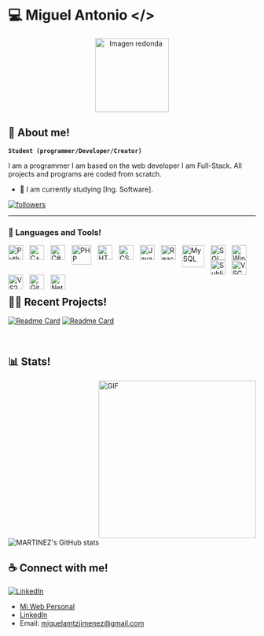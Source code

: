 # 💻 Miguel Antonio </>

<p align="center">
  <img src="https://cdn-icons-png.flaticon.com/512/25/25231.png" alt="Imagen redonda" width="150px">
</p>

## 🚀 About me!

**`Student (programmer/Developer/Creator)`**

I am a programmer I am based on the web developer I am Full-Stack. All projects and programs are coded from scratch.
- 🌱 I am currently studying [Ing. Software].

<p align="left">
      <a href="https://github.com/MARTINEZ-JIMENEZ-MIGUEL-ANTONIO?tab=followers">
         <img alt="followers" title="Follow me on Github" src="https://custom-icon-badges.demolab.com/github/followers/MARTINEZ-JIMENEZ-MIGUEL-ANTONIO?color=236ad3&labelColor=1155ba&style=for-the-badge&logo=person-add&label=Follow&logoColor=white"/></a>
</p>

---

### 🧰 Languages and Tools!

<!--
<img align="left" alt="Java" width="30px" style="padding-right:10px;" src="https://cdn.jsdelivr.net/gh/devicons/devicon/icons/java/java-original.svg"/>
<img align="left" alt="Spring" width="30px" style="padding-right:10px;" src="https://cdn.jsdelivr.net/gh/devicons/devicon/icons/spring/spring-original.svg" />
<img align="left" alt="TypeScript" width="30px" style="padding-right:10px;" src="https://cdn.jsdelivr.net/gh/devicons/devicon/icons/typescript/typescript-plain.svg" />
<img align="left" alt="Angular" width="30px" style="padding-right:10px;" src="https://cdn.jsdelivr.net/gh/devicons/devicon/icons/angularjs/angularjs-plain.svg" />
<img align="left" alt="Git" width="30px" style="padding-right:10px;" src="https://cdn.jsdelivr.net/gh/devicons/devicon/icons/git/git-original.svg" />
<img align="left" alt="Linux" width="30px" style="padding-right:10px;" src="https://cdn.jsdelivr.net/gh/devicons/devicon/icons/linux/linux-original.svg" />
<img align="left" alt="NodeJS" width="30px" style="padding-right:10px;" src="https://cdn.jsdelivr.net/gh/devicons/devicon/icons/nodejs/nodejs-original.svg" />
<img align="left" alt="GitHub" width="30px" style="padding-right:10px;" src="https://cdn.jsdelivr.net/gh/devicons/devicon/icons/github/github-original.svg" />
<img align="left" alt="Gradle" width="30px" style="padding-right:10px;" src="https://cdn.jsdelivr.net/gh/devicons/devicon/icons/gradle/gradle-plain.svg" />
<img align="left" alt="Bash" width="30px" style="padding-right:10px;" src="https://cdn.jsdelivr.net/gh/devicons/devicon/icons/bash/bash-original.svg" />

<p align="left">
      <a href="https://www.youtube.com/c/fknight?sub_confirmation=1">
         <img alt="youtube subscribers" title="Subscribe to my YouTube channel" src="https://custom-icon-badges.demolab.com/youtube/channel/subscribers/UC2WHjPDvbE6O328n17ZGcfg?color=%23E05D44&label=SUBSCRIBE&logo=video&logoColor=white&style=for-the-badge&labelColor=CE4630"/></a> 
      <a href="https://www.youtube.com/c/fknight">
         <img alt="youtube views" title="YouTube views" src="https://custom-icon-badges.demolab.com/youtube/channel/views/UC2WHjPDvbE6O328n17ZGcfg?color=%23E1AD0E&logo=eye&logoColor=white&style=for-the-badge&labelColor=C79600"/></a> 
      <a href="https://github.com/ForrestKnight?tab=followers">
         <img alt="followers" title="Follow me on Github" src="https://custom-icon-badges.demolab.com/github/followers/ForrestKnight?color=236ad3&labelColor=1155ba&style=for-the-badge&logo=person-add&label=Follow&logoColor=white"/></a>
      <a href="https://github.com/ForrestKnight?tab=repositories&sort=stargazers">
         <img alt="total stars" title="Total stars on GitHub" src="https://custom-icon-badges.demolab.com/github/stars/ForrestKnight?color=55960c&style=for-the-badge&labelColor=488207&logo=star"/></a>
   </p>
-->
<img align="left" alt="Python" width="30px" style="padding-right:10px;" src="https://cdn.jsdelivr.net/gh/devicons/devicon/icons/python/python-plain.svg" />
<img align="left" alt="C++" width="30px" style="padding-right:10px;" src="https://cdn.jsdelivr.net/gh/devicons/devicon/icons/cplusplus/cplusplus-line.svg" />
<img align="left" alt="C#" width="30px" style="padding-right:10px;" src="https://cdn.jsdelivr.net/gh/devicons/devicon/icons/csharp/csharp-line.svg" />
<img align="left" alt="PHP" width="40px" style="padding-right:10px;" src="https://cdn.jsdelivr.net/gh/devicons/devicon/icons/php/php-original.svg" />
<img align="left" alt="HTML" width="30px" style="padding-right:10px;" src="https://cdn.jsdelivr.net/gh/devicons/devicon/icons/html5/html5-plain.svg" />
<img align="left" alt="CSS" width="30px" style="padding-right:10px;" src="https://cdn.jsdelivr.net/gh/devicons/devicon/icons/css3/css3-plain.svg" />
<img align="left" alt="JavaScript" width="30px" style="padding-right:10px;" src="https://cdn.jsdelivr.net/gh/devicons/devicon/icons/javascript/javascript-plain.svg" />
<img align="left" alt="React" width="30px" style="padding-right:10px;" src="https://cdn.jsdelivr.net/gh/devicons/devicon/icons/react/react-original.svg" />
<img align="left" alt="MySQL" width="45px" style="padding-right:10px;" src="https://hoplasoftware.com/wp-content/uploads/2021/07/1024px-MySQL.ff87215b43fd7292af172e2a5d9b844217262571.png" />
<img align="left" alt="SQLServer" width="30px" style="padding-right:10px;" src="https://img.icons8.com/color/480/microsoft-sql-server.png" />
<img align="left" alt="Windows" width="30px" style="padding-right:10px;" src="https://upload.wikimedia.org/wikipedia/commons/thumb/0/0a/Unofficial_Windows_logo_variant_-_2002–2012_%28Multicolored%29.svg/870px-Unofficial_Windows_logo_variant_-_2002–2012_%28Multicolored%29.svg.png" />
<img align="left" alt="SublimeText" width="30px" style="padding-right:10px;" src="https://ph-files.imgix.net/3edf830d-c178-4727-b575-b6655a216494.png?auto=format" />
<img align="left" alt="VSCode" width="30px" style="padding-right:10px;" src="https://upload.wikimedia.org/wikipedia/commons/thumb/9/9a/Visual_Studio_Code_1.35_icon.svg/2048px-Visual_Studio_Code_1.35_icon.svg.png" />
<img align="left" alt="VS2022" width="30px" style="padding-right:10px;" src="https://visualstudio.microsoft.com/wp-content/uploads/2021/10/Product-Icon.svg" />
<img align="left" alt="Git" width="30px" style="padding-right:10px;" src="https://cdn.jsdelivr.net/gh/devicons/devicon/icons/git/git-original.svg" />
<img align="left" alt="NetBeans" width="30px" style="padding-right:10px;" src="https://upload.wikimedia.org/wikipedia/commons/thumb/9/98/Apache_NetBeans_Logo.svg/1200px-Apache_NetBeans_Logo.svg.png" />


<br />

<!--
[![Top Langs](https://github-readme-stats.vercel.app/api/top-langs/?username=MARTINEZ-JIMENEZ-MIGUEL-ANTONIO&size_weight=0.5&count_weight=0.5)](https://github.com/anuraghazra/github-readme-stats)

![Anurag's GitHub stats](https://github-readme-stats.vercel.app/api?username=anuraghazra&hide=contribs,prs)



- [C#]:  ![Lenguaje 1](https://img.shields.io/badge/Nivel-Intermedio-brightgreen)
- [C++]:  ![Lenguaje 2](https://img.shields.io/badge/Nivel-Intermedio-brightgreen)
- [HTML/CSS]:  ![Lenguaje 3](https://img.shields.io/badge/Nivel-Avanzado-brightgreen)
- [JS]:  ![Lenguaje 4](https://img.shields.io/badge/Nivel-Intermedio-brightgreen)
- [SQL Server]:  ![Lenguaje 5](https://img.shields.io/badge/Nivel-Principiante-brightgreen)
- [PHP]:  ![Lenguaje 6](https://img.shields.io/badge/Nivel-Principiante-brightgreen)
- [Python]:  ![Lenguaje 7](https://img.shields.io/badge/Nivel-Principiante-brightgreen)
-->
#

<br>

## 👨‍💻 Recent Projects!
[![Readme Card](https://github-readme-stats.vercel.app/api/pin/?username=MARTINEZ-JIMENEZ-MIGUEL-ANTONIO&repo=Poo-Estructura23CV&border_color=1e1e1e&bg_color=1e1e1e&text_color=ffffff)](https://github.com/MARTINEZ-JIMENEZ-MIGUEL-ANTONIO/Poo-Estructura23CV)
[![Readme Card](https://github-readme-stats.vercel.app/api/pin/?username=MARTINEZ-JIMENEZ-MIGUEL-ANTONIO&repo=Arbol-Binario&border_color=1e1e1e&bg_color=1e1e1e&text_color=ffffff)](https://github.com/MARTINEZ-JIMENEZ-MIGUEL-ANTONIO/Arbol-Binario)

<br>

## 📊 Stats!

<p>
    <img src="https://www.dishalive.com/assets/oi/2.gif" align="right" alt="GIF" width="320px">
  <!--https://www.dishalive.com/assets/oi/2.gif https://www.aagnia.com/wp-content/uploads/2021/12/39998-web-development.gif https://valesh.dev/images/coder.gif-->
</p>

![MARTINEZ's GitHub stats](https://github-readme-stats.vercel.app/api?username=MARTINEZ-JIMENEZ-MIGUEL-ANTONIO&show_icons=true&border_color=1e1e1e&bg_color=1e1e1e&text_color=ffffff&custom_title=Miguel%20Antonio%20GitHub%20stats)

## ☕ Connect with me!
   
<p align="left">
  <a href="https://www.linkedin.com/in/miguel-antonio-martínez-jiménez-90257021b/">
         <img alt="LinkedIn" title="Follow me on LinkedIn" src="https://custom-icon-badges.demolab.com/github/followers/MARTINEZ-JIMENEZ-MIGUEL-ANTONIO?color=236ad3&labelColor=1155ba&style=for-the-badge&logo=person-add&label=LinkedIn&logoColor=white"/>
   </a>
</p>

- [Mi Web Personal](https://MARTINEZ-JIMENEZ-MIGUEL-ANTONIO.github.io)
- [LinkedIn](https://www.linkedin.com/in/miguel-antonio-martínez-jiménez-90257021b/)
- Email: miguelamtzjimenez@gmail.com


<!--
**MARTINEZ-JIMENEZ-MIGUEL-ANTONIO/MARTINEZ-JIMENEZ-MIGUEL-ANTONIO** is a ✨ _special_ ✨ repository because its `README.md` (this file) appears on your GitHub profile.

Here are some ideas to get you started:

- 🔭 I’m currently working on ...
- 🌱 I’m currently learning ...
- 👯 I’m looking to collaborate on ...
- 🤔 I’m looking for help with ...
- 💬 Ask me about ...
- 📫 How to reach me: ...
- 😄 Pronouns: ...
- ⚡ Fun fact: ...
-->
